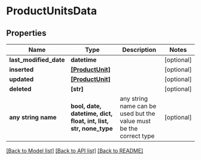 # ProductUnitsData


## Properties
Name | Type | Description | Notes
------------ | ------------- | ------------- | -------------
**last_modified_date** | **datetime** |  | [optional] 
**inserted** | [**[ProductUnit]**](ProductUnit.md) |  | [optional] 
**updated** | [**[ProductUnit]**](ProductUnit.md) |  | [optional] 
**deleted** | **[str]** |  | [optional] 
**any string name** | **bool, date, datetime, dict, float, int, list, str, none_type** | any string name can be used but the value must be the correct type | [optional]

[[Back to Model list]](../README.md#documentation-for-models) [[Back to API list]](../README.md#documentation-for-api-endpoints) [[Back to README]](../README.md)


